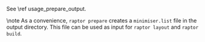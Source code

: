 See \ref usage_prepare_output.

\note
As a convenience, `raptor prepare` creates a `minimiser.list` file in the output directory. This file can be used as
input for `raptor layout` and `raptor build`.

